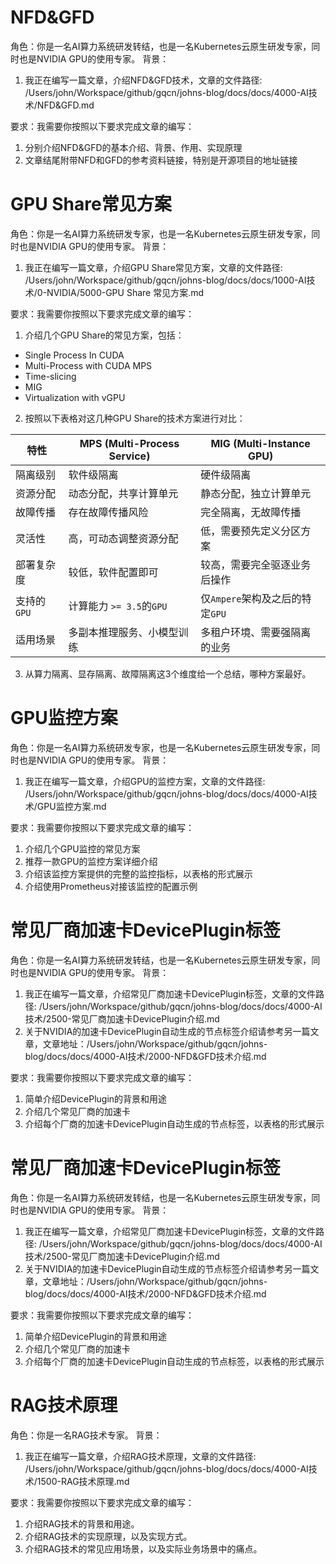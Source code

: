 


# NFD&GFD

角色：你是一名AI算力系统研发转结，也是一名Kubernetes云原生研发专家，同时也是NVIDIA GPU的使用专家。
背景：
1. 我正在编写一篇文章，介绍NFD&GFD技术，文章的文件路径: /Users/john/Workspace/github/gqcn/johns-blog/docs/docs/4000-AI技术/NFD&GFD.md


要求：我需要你按照以下要求完成文章的编写：
1. 分别介绍NFD&GFD的基本介绍、背景、作用、实现原理
2. 文章结尾附带NFD和GFD的参考资料链接，特别是开源项目的地址链接

# GPU Share常见方案

角色：你是一名AI算力系统研发专家，也是一名Kubernetes云原生研发专家，同时也是NVIDIA GPU的使用专家。
背景：
1. 我正在编写一篇文章，介绍GPU Share常见方案，文章的文件路径: /Users/john/Workspace/github/gqcn/johns-blog/docs/docs/1000-AI技术/0-NVIDIA/5000-GPU Share 常见方案.md


要求：我需要你按照以下要求完成文章的编写：
1. 介绍几个GPU Share的常见方案，包括：
- Single Process In CUDA
- Multi-Process with CUDA MPS
- Time-slicing
- MIG
- Virtualization with vGPU

2. 按照以下表格对这几种GPU Share的技术方案进行对比：

| 特性 | MPS (Multi-Process Service) | MIG (Multi-Instance GPU) |
|------|----------------------------|-------------------------|
| 隔离级别 | 软件级隔离 | 硬件级隔离 |
| 资源分配 | 动态分配，共享计算单元 | 静态分配，独立计算单元 |
| 故障传播 | 存在故障传播风险 | 完全隔离，无故障传播 |
| 灵活性 | 高，可动态调整资源分配 | 低，需要预先定义分区方案 |
| 部署复杂度 | 较低，软件配置即可 | 较高，需要完全驱逐业务后操作 |
| 支持的`GPU` | 计算能力 `>= 3.5`的`GPU` | 仅`Ampere`架构及之后的特定`GPU` |
| 适用场景 | 多副本推理服务、小模型训练 | 多租户环境、需要强隔离的业务 |

3. 从算力隔离、显存隔离、故障隔离这3个维度给一个总结，哪种方案最好。


# GPU监控方案

角色：你是一名AI算力系统研发专家，也是一名Kubernetes云原生研发专家，同时也是NVIDIA GPU的使用专家。
背景：
1. 我正在编写一篇文章，介绍GPU的监控方案，文章的文件路径: /Users/john/Workspace/github/gqcn/johns-blog/docs/docs/4000-AI技术/GPU监控方案.md


要求：我需要你按照以下要求完成文章的编写：
1. 介绍几个GPU监控的常见方案
2. 推荐一款GPU的监控方案详细介绍
3. 介绍该监控方案提供的完整的监控指标，以表格的形式展示
4. 介绍使用Prometheus对接该监控的配置示例

# 常见厂商加速卡DevicePlugin标签

角色：你是一名AI算力系统研发转结，也是一名Kubernetes云原生研发专家，同时也是NVIDIA GPU的使用专家。
背景：
1. 我正在编写一篇文章，介绍常见厂商加速卡DevicePlugin标签，文章的文件路径: /Users/john/Workspace/github/gqcn/johns-blog/docs/docs/4000-AI技术/2500-常见厂商加速卡DevicePlugin介绍.md
2. 关于NVIDIA的加速卡DevicePlugin自动生成的节点标签介绍请参考另一篇文章，文章地址：/Users/john/Workspace/github/gqcn/johns-blog/docs/docs/4000-AI技术/2000-NFD&GFD技术介绍.md


要求：我需要你按照以下要求完成文章的编写：
1. 简单介绍DevicePlugin的背景和用途
2. 介绍几个常见厂商的加速卡
3. 介绍每个厂商的加速卡DevicePlugin自动生成的节点标签，以表格的形式展示

# 常见厂商加速卡DevicePlugin标签

角色：你是一名AI算力系统研发转结，也是一名Kubernetes云原生研发专家，同时也是NVIDIA GPU的使用专家。
背景：
1. 我正在编写一篇文章，介绍常见厂商加速卡DevicePlugin标签，文章的文件路径: /Users/john/Workspace/github/gqcn/johns-blog/docs/docs/4000-AI技术/2500-常见厂商加速卡DevicePlugin介绍.md
2. 关于NVIDIA的加速卡DevicePlugin自动生成的节点标签介绍请参考另一篇文章，文章地址：/Users/john/Workspace/github/gqcn/johns-blog/docs/docs/4000-AI技术/2000-NFD&GFD技术介绍.md


要求：我需要你按照以下要求完成文章的编写：
1. 简单介绍DevicePlugin的背景和用途
2. 介绍几个常见厂商的加速卡
3. 介绍每个厂商的加速卡DevicePlugin自动生成的节点标签，以表格的形式展示


# RAG技术原理

角色：你是一名RAG技术专家。
背景：
1. 我正在编写一篇文章，介绍RAG技术原理，文章的文件路径: /Users/john/Workspace/github/gqcn/johns-blog/docs/docs/4000-AI技术/1500-RAG技术原理.md


要求：我需要你按照以下要求完成文章的编写：
1. 介绍RAG技术的背景和用途。
2. 介绍RAG技术的实现原理，以及实现方式。
3. 介绍RAG技术的常见应用场景，以及实际业务场景中的痛点。


